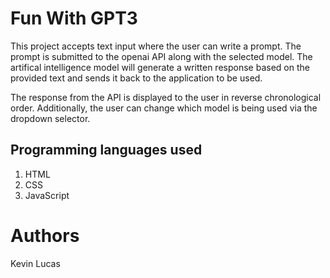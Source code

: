# Fun With GPT3

This project accepts text input where the user can write a prompt. The prompt is submitted to the openai API along with the selected model. The artifical intelligence model will generate a written response based on the provided text and sends it back to the application to be used.

The response from the API is displayed to the user in reverse chronological order. Additionally, the user can change which model is being used via the dropdown selector.

## Programming languages used

1. HTML
2. CSS
3. JavaScript

# Authors
Kevin Lucas
